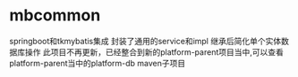 # mbcommon
springboot和tkmybatis集成 封装了通用的service和impl 继承后简化单个实体数据库操作
此项目不再更新，已经整合到新的platform-parent项目当中,可以查看platform-parent当中的platform-db maven子项目
